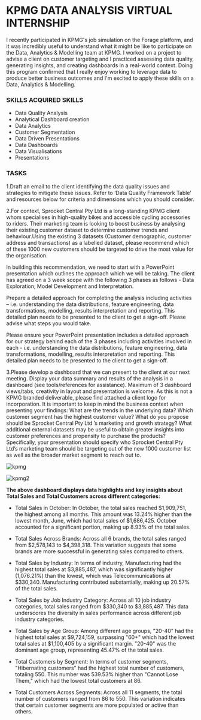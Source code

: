 # KPMG DATA ANALYSIS VIRTUAL INTERNSHIP

I recently participated in KPMG's job simulation on the Forage platform, and it was incredibly useful to understand what it might be like to participate on the Data, Analytics & Modelling team at KPMG.
I worked on a project to advise a client on customer targeting and I practiced assessing data quality, generating insights, and creating dashboards in a real-world context.
Doing this program confirmed that I really enjoy working to leverage data to produce better business outcomes and I'm excited to apply these skills on a Data, Analytics & Modelling.

### SKILLS ACQUIRED SKILLS

- Data Quality Analysis
- Analytical Dashboard creation
- Data Analytics
- Customer Segmentation
- Data Driven Presentations
- Data Dashboards
- Data Visualisations
- Presentations

### TASKS

1.Draft an email to the client identifying the data quality issues and strategies to mitigate these issues. Refer to ‘Data Quality Framework Table’ and resources below for criteria and dimensions which you should consider.

2.For context, Sprocket Central Pty Ltd is a long-standing KPMG client whom specialises in high-quality bikes and accessible cycling accessories to riders. Their marketing team is looking to boost business by analysing their existing customer dataset to determine customer trends and behaviour.Using the existing 3 datasets (Customer demographic, customer address and transactions) as a labelled dataset, please recommend which of these 1000 new customers should be targeted to drive the most value for the organisation.

In building this recommendation, we need to start with a PowerPoint presentation which outlines the approach which we will be taking. The client has agreed on a 3 week scope with the following 3 phases as follows - Data Exploration; Model Development and Interpretation.

Prepare a detailed approach for completing the analysis including activities – i.e. understanding the data distributions, feature engineering, data transformations, modelling, results interpretation and reporting. This detailed plan needs to be presented to the client to get a sign-off. Please advise what steps you would take.

Please ensure your PowerPoint presentation includes a detailed approach for our strategy behind each of the 3 phases including activities involved in each - i.e. understanding the data distributions, feature engineering, data transformations, modelling, results interpretation and reporting. This detailed plan needs to be presented to the client to get a sign-off.

3.Please develop a dashboard that we can present to the client at our next meeting. Display your data summary and results of the analysis in a dashboard (see tools/references for assistance). Maximum of 3 dashboard views/tabs, creativity in layout and presentation is welcome. As this is not a KPMG branded deliverable, please find attached a client logo for incorporation. It is important to keep in mind the business context when presenting your findings: What are the trends in the underlying data? Which customer segment has the highest customer value? What do you propose should be Sprocket Central Pty Ltd ’s marketing and growth strategy? What additional external datasets may be useful to obtain greater insights into customer preferences and propensity to purchase the products? Specifically, your presentation should specify who Sprocket Central Pty Ltd’s marketing team should be targeting out of the new 1000 customer list as well as the broader market segment to reach out to.



![kpmg](https://github.com/estherakinniyi/KPMG-Customer-Targeting-Advisory-project/assets/110997228/5edf0d9a-5612-4198-9348-ed795a4fad6c)

![kpmg2](https://github.com/estherakinniyi/KPMG-Customer-Targeting-Advisory-project/assets/110997228/67b302c0-3886-4f51-a891-d562c9cedc32)


**The above dashboard displays data highlights and key insights about Total Sales and Total Customers across different categories:**

- Total Sales in October: In October, the total sales reached $1,909,751, the highest among all months. This amount was 13.24% higher than the lowest month, June, which had total sales of $1,686,425. October accounted for a significant portion, making up 8.93% of the total sales.

- Total Sales Across Brands: Across all 6 brands, the total sales ranged from $2,578,143 to $4,398,318. This variation suggests that some brands are more successful in generating sales compared to others.

- Total Sales by Industry: In terms of industry, Manufacturing had the highest total sales at $3,885,487, which was significantly higher (1,076.21%) than the lowest, which was Telecommunications at $330,340. Manufacturing contributed substantially, making up 20.57% of the total sales.

- Total Sales by Job Industry Category: Across all 10 job industry categories, total sales ranged from $330,340 to $3,885,487. This data underscores the diversity in sales performance across different job industry categories.

- Total Sales by Age Group: Among different age groups, "20-40" had the highest total sales at $9,724,159, surpassing "60+" which had the lowest total sales at $1,100,405 by a significant margin. "20-40" was the dominant age group, representing 45.47% of the total sales.

- Total Customers by Segment: In terms of customer segments, "Hibernating customers" had the highest total number of customers, totaling 550. This number was 539.53% higher than "Cannot Lose Them," which had the lowest total customers at 86.

- Total Customers Across Segments: Across all 11 segments, the total number of customers ranged from 86 to 550. This variation indicates that certain customer segments are more populated or active than others.



